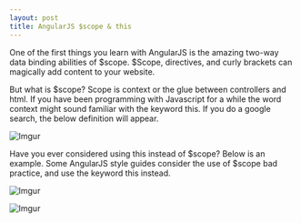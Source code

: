 ```yaml
---
layout: post
title: AngularJS $scope & this
---
```


One of the first things you learn with AngularJS is the amazing two-way data binding abilities of $scope. $Scope, directives, and curly brackets can magically add content to your website. 

But what is $scope? Scope is context or the glue between controllers and html. If you have been programming with Javascript for a while the word context might sound familiar with the keyword this. If you do a google search, the below definition will appear.

![Imgur](http://i.imgur.com/OXG9Lwx.png)


Have you ever considered using this instead of $scope? Below is an example. Some AngularJS style guides consider the use of $scope bad practice, and use the keyword this instead. 

![Imgur](http://i.imgur.com/GJmCZlp.png)

![Imgur](http://i.imgur.com/uOQTT50.png)
